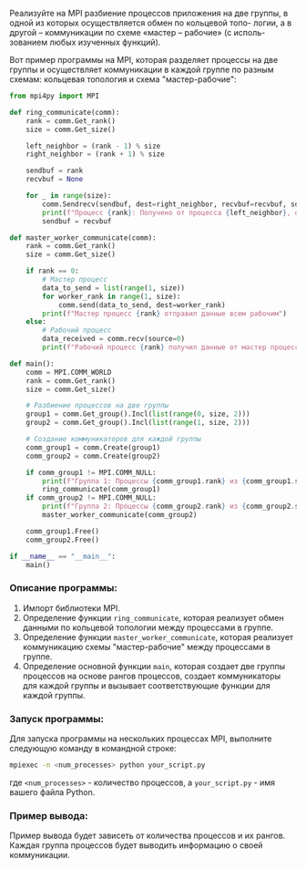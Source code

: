 Реализуйте на MPI разбиение процессов приложения на
две группы, в одной из которых осуществляется обмен по кольцевой топо-
логии, а в другой – коммуникации по схеме «мастер – рабочие» (с исполь-
зованием любых изученных функций).

Вот пример программы на MPI, которая разделяет процессы на две группы и осуществляет коммуникации в каждой группе по разным схемам: кольцевая топология и схема "мастер-рабочие":

```python
from mpi4py import MPI

def ring_communicate(comm):
    rank = comm.Get_rank()
    size = comm.Get_size()

    left_neighbor = (rank - 1) % size
    right_neighbor = (rank + 1) % size

    sendbuf = rank
    recvbuf = None

    for _ in range(size):
        comm.Sendrecv(sendbuf, dest=right_neighbor, recvbuf=recvbuf, source=left_neighbor)
        print(f"Процесс {rank}: Получено от процесса {left_neighbor}, отправлено процессу {right_neighbor}")
        sendbuf = recvbuf

def master_worker_communicate(comm):
    rank = comm.Get_rank()
    size = comm.Get_size()

    if rank == 0:
        # Мастер процесс
        data_to_send = list(range(1, size))
        for worker_rank in range(1, size):
            comm.send(data_to_send, dest=worker_rank)
        print(f"Мастер процесс {rank} отправил данные всем рабочим")
    else:
        # Рабочий процесс
        data_received = comm.recv(source=0)
        print(f"Рабочий процесс {rank} получил данные от мастер процесса: {data_received}")

def main():
    comm = MPI.COMM_WORLD
    rank = comm.Get_rank()
    size = comm.Get_size()

    # Разбиение процессов на две группы
    group1 = comm.Get_group().Incl(list(range(0, size, 2)))
    group2 = comm.Get_group().Incl(list(range(1, size, 2)))

    # Создание коммуникаторов для каждой группы
    comm_group1 = comm.Create(group1)
    comm_group2 = comm.Create(group2)

    if comm_group1 != MPI.COMM_NULL:
        print(f"Группа 1: Процессы {comm_group1.rank} из {comm_group1.size}")
        ring_communicate(comm_group1)
    if comm_group2 != MPI.COMM_NULL:
        print(f"Группа 2: Процессы {comm_group2.rank} из {comm_group2.size}")
        master_worker_communicate(comm_group2)

    comm_group1.Free()
    comm_group2.Free()

if __name__ == "__main__":
    main()
```

### Описание программы:
1. Импорт библиотеки MPI.
2. Определение функции `ring_communicate`, которая реализует обмен данными по кольцевой топологии между процессами в группе.
3. Определение функции `master_worker_communicate`, которая реализует коммуникацию схемы "мастер-рабочие" между процессами в группе.
4. Определение основной функции `main`, которая создает две группы процессов на основе рангов процессов, создает коммуникаторы для каждой группы и вызывает соответствующие функции для каждой группы.

### Запуск программы:
Для запуска программы на нескольких процессах MPI, выполните следующую команду в командной строке:
```sh
mpiexec -n <num_processes> python your_script.py
```
где `<num_processes>` - количество процессов, а `your_script.py` - имя вашего файла Python.

### Пример вывода:
Пример вывода будет зависеть от количества процессов и их рангов. Каждая группа процессов будет выводить информацию о своей коммуникации.